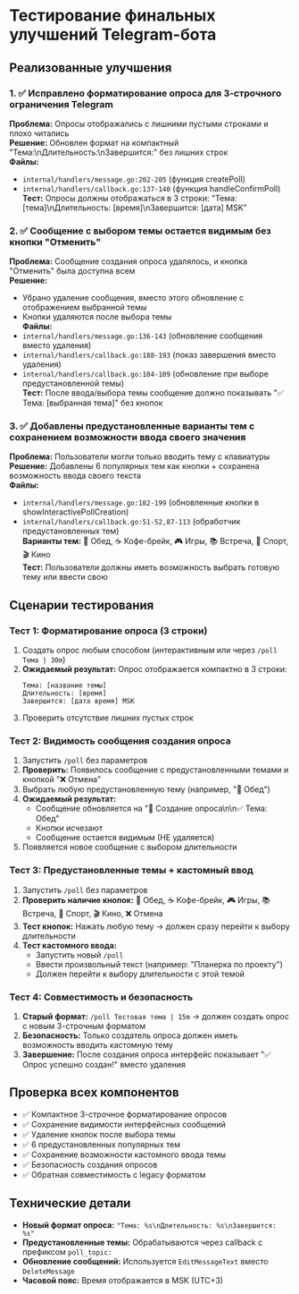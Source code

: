 # Тестирование финальных улучшений Telegram-бота

## Реализованные улучшения

### 1. ✅ Исправлено форматирование опроса для 3-строчного ограничения Telegram
**Проблема:** Опросы отображались с лишними пустыми строками и плохо читались  
**Решение:** Обновлен формат на компактный "Тема:\nДлительность:\nЗавершится:" без лишних строк  
**Файлы:** 
- `internal/handlers/message.go:202-205` (функция createPoll)
- `internal/handlers/callback.go:137-140` (функция handleConfirmPoll)  
**Тест:** Опросы должны отображаться в 3 строки: "Тема: [тема]\nДлительность: [время]\nЗавершится: [дата] MSK"

### 2. ✅ Сообщение с выбором темы остается видимым без кнопки "Отменить"
**Проблема:** Сообщение создания опроса удалялось, и кнопка "Отменить" была доступна всем  
**Решение:** 
- Убрано удаление сообщения, вместо этого обновление с отображением выбранной темы
- Кнопки удаляются после выбора темы  
**Файлы:**
- `internal/handlers/message.go:136-143` (обновление сообщения вместо удаления)
- `internal/handlers/callback.go:188-193` (показ завершения вместо удаления)
- `internal/handlers/callback.go:104-109` (обновление при выборе предустановленной темы)  
**Тест:** После ввода/выбора темы сообщение должно показывать "✅ Тема: [выбранная тема]" без кнопок

### 3. ✅ Добавлены предустановленные варианты тем с сохранением возможности ввода своего значения
**Проблема:** Пользователи могли только вводить тему с клавиатуры  
**Решение:** Добавлены 6 популярных тем как кнопки + сохранена возможность ввода своего текста  
**Файлы:**
- `internal/handlers/message.go:182-199` (обновленные кнопки в showInteractivePollCreation)
- `internal/handlers/callback.go:51-52,87-113` (обработчик предустановленных тем)  
**Варианты тем:** 🍕 Обед, ☕ Кофе-брейк, 🎮 Игры, 📚 Встреча, 🏃 Спорт, 🎬 Кино  
**Тест:** Пользователи должны иметь возможность выбрать готовую тему или ввести свою

## Сценарии тестирования

### Тест 1: Форматирование опроса (3 строки)
1. Создать опрос любым способом (интерактивным или через `/poll Тема | 30m`)
2. **Ожидаемый результат:** Опрос отображается компактно в 3 строки:
   ```
   Тема: [название темы]
   Длительность: [время]
   Завершится: [дата время] MSK
   ```
3. Проверить отсутствие лишних пустых строк

### Тест 2: Видимость сообщения создания опроса
1. Запустить `/poll` без параметров
2. **Проверить:** Появилось сообщение с предустановленными темами и кнопкой "❌ Отмена"
3. Выбрать любую предустановленную тему (например, "🍕 Обед")
4. **Ожидаемый результат:** 
   - Сообщение обновляется на "📝 Создание опроса\n\n✅ Тема: Обед"
   - Кнопки исчезают
   - Сообщение остается видимым (НЕ удаляется)
5. Появляется новое сообщение с выбором длительности

### Тест 3: Предустановленные темы + кастомный ввод
1. Запустить `/poll` без параметров
2. **Проверить наличие кнопок:** 🍕 Обед, ☕ Кофе-брейк, 🎮 Игры, 📚 Встреча, 🏃 Спорт, 🎬 Кино, ❌ Отмена
3. **Тест кнопок:** Нажать любую тему → должен сразу перейти к выбору длительности
4. **Тест кастомного ввода:** 
   - Запустить новый `/poll`
   - Ввести произвольный текст (например: "Планерка по проекту")
   - Должен перейти к выбору длительности с этой темой

### Тест 4: Совместимость и безопасность
1. **Старый формат:** `/poll Тестовая тема | 15m` → должен создать опрос с новым 3-строчным форматом
2. **Безопасность:** Только создатель опроса должен иметь возможность вводить кастомную тему
3. **Завершение:** После создания опроса интерфейс показывает "✅ Опрос успешно создан!" вместо удаления

## Проверка всех компонентов
- ✅ Компактное 3-строчное форматирование опросов
- ✅ Сохранение видимости интерфейсных сообщений  
- ✅ Удаление кнопок после выбора темы
- ✅ 6 предустановленных популярных тем
- ✅ Сохранение возможности кастомного ввода темы
- ✅ Безопасность создания опросов
- ✅ Обратная совместимость с legacy форматом

## Технические детали
- **Новый формат опроса:** `"Тема: %s\nДлительность: %s\nЗавершится: %s"`
- **Предустановленные темы:** Обрабатываются через callback с префиксом `poll_topic:`  
- **Обновление сообщений:** Используется `EditMessageText` вместо `DeleteMessage`
- **Часовой пояс:** Время отображается в MSK (UTC+3)